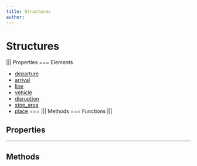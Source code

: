 ```yaml
---
title: Structures
author:
---
```


# Structures

||| Properties
=== Elements
- [departure](#departure)
- [arrival](#arrival)
- [line](#line)
- [vehicle](#vehicle)
- [disruption](#disruption)
- [stop_area](#stop_area)
- [place](#place)
===
||| Methods
=== Functions
|||
## Properties
---
## Methods

